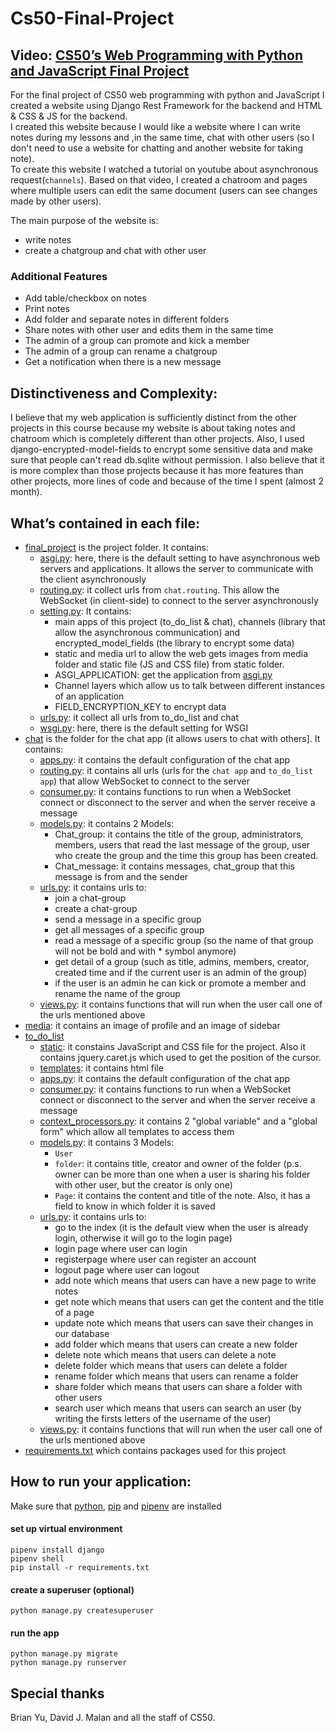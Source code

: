 # Cs50-Final-Project
## Video: [CS50’s Web Programming with Python and JavaScript Final Project](https://www.youtube.com/watch?v=bTbj_oWgWD0)


For the final project of CS50 web programming with python and JavaScript I created a website using Django Rest Framework for the backend and HTML & CSS & JS for the backend.  
I created this website because I would like a website where I can write notes during my lessons and ,in the same time, chat with other users  (so I don't need to use a website for chatting and another website for taking note).  
To create this website I watched a tutorial on youtube about asynchronous request(`channels`). Based on that video, I created a chatroom and pages where multiple users can edit the same document (users can see changes made by other users).  
  
The main purpose of the website is:
- write notes
- create a chatgroup and chat with other user
### Additional Features
- Add table/checkbox on notes
- Print notes
- Add folder and separate notes in different folders
- Share notes with other user and edits them in the same time
- The admin of a group can promote and kick a member
- The admin of a group can rename a chatgroup
- Get a notification when there is a new message


## Distinctiveness and Complexity:
I believe that my web application is sufficiently distinct from the other projects in this course because my website is about taking notes and chatroom which is completely different than other projects. Also, I used django-encrypted-model-fields to encrypt some sensitive data and make sure that people can't read db.sqlite without permission.
I also believe that it is more complex than those projects because it has more features than other projects, more lines of code and because of the time I spent (almost 2 month).
## What’s contained in each file:
- [final_project](https://github.com/me50/LucaYan0506/tree/web50/projects/2020/x/capstone/final_project) is the project folder. It contains:
  - [asgi.py](https://github.com/me50/LucaYan0506/blob/web50/projects/2020/x/capstone/final_project/asgi.py): here, there is the default setting to have asynchronous web servers and applications. It allows the server to communicate with the client asynchronously
  - [routing.py](https://github.com/me50/LucaYan0506/blob/web50/projects/2020/x/capstone/final_project/routing.py): it collect urls from `chat.routing`. This allow the WebSocket  (in client-side) to connect to the server asynchronously
  - [setting.py](https://github.com/me50/LucaYan0506/blob/web50/projects/2020/x/capstone/final_project/settings.py): It contains:
    - main apps of this project (to_do_list & chat), channels (library that allow the asynchronous communication) and encrypted_model_fields (the library to encrypt some data)
    - static and media url to allow the web gets images from media folder and static file (JS and CSS file) from static folder.
    - ASGI_APPLICATION: get the application from [asgi.py](https://github.com/me50/LucaYan0506/blob/web50/projects/2020/x/capstone/final_project/asgi.py)
    - Channel layers which allow us to talk between different instances of an application
    - FIELD_ENCRYPTION_KEY to encrypt data
  - [urls.py](https://github.com/me50/LucaYan0506/blob/web50/projects/2020/x/capstone/final_project/urls.py): it collect all urls from to_do_list and chat
  - [wsgi.py](https://github.com/me50/LucaYan0506/blob/web50/projects/2020/x/capstone/final_project/asgi.py): here, there is the default setting for WSGI
- [chat](https://github.com/LucaYan0506/Cs50-Final-Project/tree/master/chat) is the folder for the chat app (it allows users to chat with others]. It contains:
  - [apps.py](https://github.com/me50/LucaYan0506/blob/web50/projects/2020/x/capstone/chat/apps.py): it contains the default configuration of the chat app
  - [routing.py](https://github.com/me50/LucaYan0506/blob/web50/projects/2020/x/capstone/chat/routing.py): it contains all urls (urls for the `chat app` and `to_do_list app`) that allow WebSocket  to connect to the server 
  - [consumer.py](https://github.com/me50/LucaYan0506/blob/web50/projects/2020/x/capstone/chat/consumer.py): it contains functions to run when a WebSocket  connect or disconnect  to the server and when the server receive a message
  - [models.py](https://github.com/me50/LucaYan0506/blob/web50/projects/2020/x/capstone/chat/models.py): it contains 2 Models: 
    - Chat_group: it contains the title of the group, administrators, members, users that read the last message of the group, user who create the group and the time this group has been created.
    - Chat_message: it contains messages, chat_group that this message is from and the sender
  -  [urls.py](https://github.com/me50/LucaYan0506/blob/web50/projects/2020/x/capstone/chat/urls.py): it contains urls to:
      - join a chat-group
      - create a chat-group
      - send a message in a specific group
      - get all messages of a specific group
      - read a message of a specific group (so the name of that group will not be bold and with * symbol anymore)
      - get detail of a group (such as title, admins, members, creator, created time and if the current user is an admin of the group)
      - if the user is an admin he can kick or promote a member and rename the name of the group 
  -  [views.py](https://github.com/me50/LucaYan0506/blob/web50/projects/2020/x/capstone/chat/views.py): it contains functions that will run when the user call one of the urls mentioned above
- [media](https://github.com/LucaYan0506/Cs50-Final-Project/tree/master/media): it contains an image of profile and an image of sidebar
- [to_do_list](https://github.com/LucaYan0506/Cs50-Final-Project/tree/master/to_do_list)
  - [static](https://github.com/LucaYan0506/Cs50-Final-Project/tree/master/to_do_list/static): it constains JavaScript and CSS file for the project. Also it contains jquery.caret.js which used to get the position of the cursor.
  - [templates](https://github.com/LucaYan0506/Cs50-Final-Project/tree/master/to_do_list/templates): it contains html file
  - [apps.py](https://github.com/me50/LucaYan0506/blob/web50/projects/2020/x/capstone/chat/apps.py): it contains the default configuration of the chat app
  - [consumer.py](https://github.com/me50/LucaYan0506/blob/web50/projects/2020/x/capstone/chat/consumer.py): it contains functions to run when a WebSocket  connect or disconnect to the server and when the server receive a message
  - [context_processors.py](https://github.com/me50/LucaYan0506/blob/web50/projects/2020/x/capstone/to_do_list/context_processors.py): it contains 2 "global variable" and a "global form" which allow all templates to access them
  - [models.py](https://github.com/me50/LucaYan0506/blob/web50/projects/2020/x/capstone/chat/models.py): it contains 3 Models: 
    - `User`
    - `folder`: it contains title, creator and owner of the folder (p.s. owner can be more than one when a user is sharing his folder with other user, but the creator is only one)
    - `Page`: it contains the content and title of the note. Also, it has a field to know in which folder it is saved
  -  [urls.py](https://github.com/me50/LucaYan0506/blob/web50/projects/2020/x/capstone/chat/urls.py): it contains urls to:
      - go to the index (it is the default view when the user is already login, otherwise it will go to the login page)
      - login page where user can login
      - registerpage where user can register an account
      - logout page where user can logout
      - add note which means that users can have a new page to write notes
      - get note which means that users can get the content and the title of a page
      - update note which means that users can save their changes in our database
      - add folder which means that users can create a new folder 
      - delete note which means that users can delete a note
      - delete folder which means that users can delete a folder
      - rename folder which means that users can rename a folder
      - share folder which means that users can share a folder with other users
      - search user which means that users can search an user (by writing the firsts letters of the username of the user)
  -  [views.py](https://github.com/me50/LucaYan0506/blob/web50/projects/2020/x/capstone/chat/views.py): it contains functions that will run when the user call one of the urls mentioned above
- [requirements.txt](https://github.com/LucaYan0506/Cs50-Final-Project/blob/master/requirements.txt) which contains packages used for this project
## How to run your application:
Make sure that [python](https://www.python.org/downloads/), [pip](https://pip.pypa.io/en/stable/installation/) and [pipenv](https://pipenv.pypa.io/en/latest/install/) are installed  
#### set up virtual environment 
```
pipenv install django  
pipenv shell
pip install -r requirements.txt
```
#### create a superuser (optional)
```
python manage.py createsuperuser
```
#### run the app
```
python manage.py migrate
python manage.py runserver
```


## Special thanks
Brian Yu, David J. Malan and all the staff of CS50.
